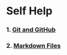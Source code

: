# Self Help

### 1. [Git and GitHub](https://help.github.com/) 

### 2. [Markdown Files](https://github.com/adam-p/markdown-here/wiki/Markdown-Cheatsheet) 
